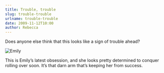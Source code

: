 ```yaml
---
title: Trouble, trouble
slug: trouble-trouble
urlname: trouble-trouble
date: 2009-11-12T10:00
author: Rebecca
---
```

Does anyone else think that this looks like a sign of trouble ahead?

![Emily][a]

[a]: {static}/images/2009-11-12-emily.jpg

This is Emily&#x02bc;s latest obsession, and she looks pretty determined to
conquer rolling over soon. It&#x02bc;s that darn arm that&#x02bc;s keeping her
from success.
